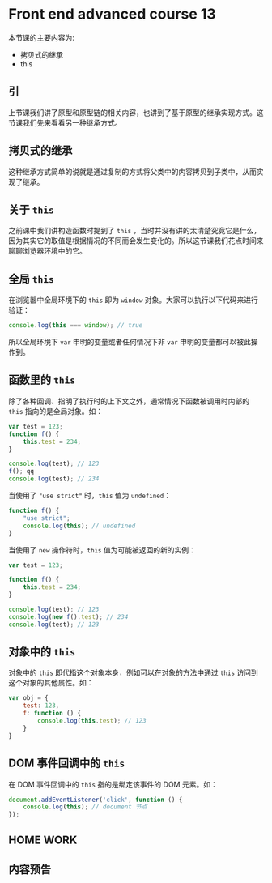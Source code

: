 # Front end advanced course 13

本节课的主要内容为:

- 拷贝式的继承
- this

## 引

上节课我们讲了原型和原型链的相关内容，也讲到了基于原型的继承实现方式。这节课我们先来看看另一种继承方式。

## 拷贝式的继承

这种继承方式简单的说就是通过复制的方式将父类中的内容拷贝到子类中，从而实现了继承。

## 关于 `this`

之前课中我们讲构造函数时提到了 `this` ，当时并没有讲的太清楚究竟它是什么，因为其实它的取值是根据情况的不同而会发生变化的。所以这节课我们花点时间来聊聊浏览器环境中的它。

## 全局 `this`

在浏览器中全局环境下的 `this` 即为 `window` 对象。大家可以执行以下代码来进行验证：

```js
console.log(this === window); // true
```

所以全局环境下 `var` 申明的变量或者任何情况下非 `var` 申明的变量都可以被此操作到。

## 函数里的 `this`

除了各种回调、指明了执行时的上下文之外，通常情况下函数被调用时内部的 `this` 指向的是全局对象。如：

```js
var test = 123;
function f() {
    this.test = 234;
}

console.log(test); // 123
f(); qq
console.log(test); // 234
```

当使用了 `"use strict"` 时，`this` 值为 `undefined`：

```js
function f() {
    "use strict";
    console.log(this); // undefined
}
```

当使用了 `new` 操作符时，`this` 值为可能被返回的新的实例：

```js
var test = 123;

function f() {
    this.test = 234;
}

console.log(test); // 123
console.log(new f().test); // 234
console.log(test); // 123
```

## 对象中的 `this`

对象中的 `this` 即代指这个对象本身，例如可以在对象的方法中通过 `this` 访问到这个对象的其他属性。如：

```js
var obj = {
    test: 123,
    f: function () {
        console.log(this.test); // 123
    }
}
```

## DOM 事件回调中的 `this`

在 DOM 事件回调中的 `this` 指的是绑定该事件的 DOM 元素。如：

```js
document.addEventListener('click', function () {
    console.log(this); // document 节点
});
```

## HOME WORK

## 内容预告
